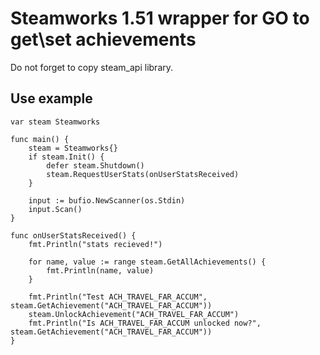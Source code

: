 #  Steamworks 1.51 wrapper for GO to get\set achievements

Do not forget to copy steam_api library.

## Use example

```
var steam Steamworks

func main() {
    steam = Steamworks{}
    if steam.Init() {
        defer steam.Shutdown()
        steam.RequestUserStats(onUserStatsReceived)
    }

    input := bufio.NewScanner(os.Stdin)
    input.Scan()
}

func onUserStatsReceived() {
    fmt.Println("stats recieved!")

    for name, value := range steam.GetAllAchievements() {
        fmt.Println(name, value)
    }

    fmt.Println("Test ACH_TRAVEL_FAR_ACCUM", steam.GetAchievement("ACH_TRAVEL_FAR_ACCUM"))
    steam.UnlockAchievement("ACH_TRAVEL_FAR_ACCUM")
    fmt.Println("Is ACH_TRAVEL_FAR_ACCUM unlocked now?", steam.GetAchievement("ACH_TRAVEL_FAR_ACCUM"))
}
```
